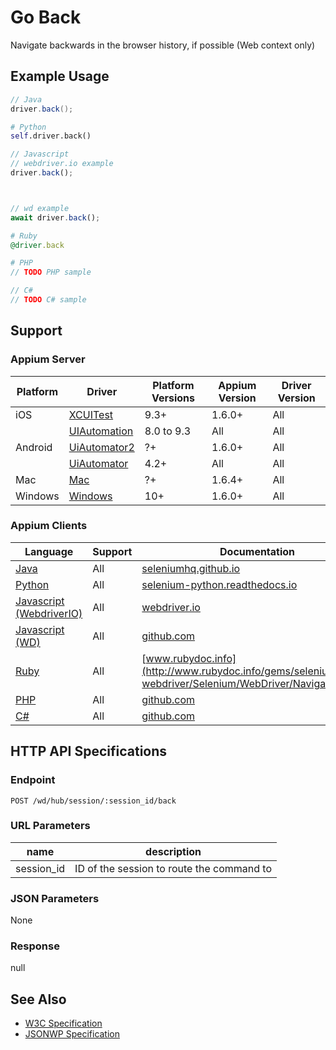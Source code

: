 # Go Back

Navigate backwards in the browser history, if possible (Web context only)

## Example Usage

```java
// Java
driver.back();

```

```python
# Python
self.driver.back()

```

```javascript
// Javascript
// webdriver.io example
driver.back();



// wd example
await driver.back();

```

```ruby
# Ruby
@driver.back

```

```php
# PHP
// TODO PHP sample

```

```csharp
// C#
// TODO C# sample

```

## Support

### Appium Server

| Platform | Driver                                                   | Platform Versions | Appium Version | Driver Version |
| -------- | -------------------------------------------------------- | ----------------- | -------------- | -------------- |
| iOS      | [XCUITest](/docs/en/drivers/ios-xcuitest.md)             | 9.3+              | 1.6.0+         | All            |
|          | [UIAutomation](/docs/en/drivers/ios-uiautomation.md)     | 8.0 to 9.3        | All            | All            |
| Android  | [UiAutomator2](/docs/en/drivers/android-uiautomator2.md) | ?+                | 1.6.0+         | All            |
|          | [UiAutomator](/docs/en/drivers/android-uiautomator.md)   | 4.2+              | All            | All            |
| Mac      | [Mac](/docs/en/drivers/mac.md)                           | ?+                | 1.6.4+         | All            |
| Windows  | [Windows](/docs/en/drivers/windows.md)                   | 10+               | 1.6.0+         | All            |

### Appium Clients

| Language                                                             | Support | Documentation                                                                                                                       |
| -------------------------------------------------------------------- | ------- | ----------------------------------------------------------------------------------------------------------------------------------- |
| [Java](https://github.com/appium/java-client/releases/latest)        | All     | [seleniumhq.github.io](https://seleniumhq.github.io/selenium/docs/api/java/org/openqa/selenium/WebDriver.Navigation.html#back---)   |
| [Python](https://github.com/appium/python-client/releases/latest)    | All     | [selenium-python.readthedocs.io](http://selenium-python.readthedocs.io/api.html#selenium.webdriver.remote.webdriver.WebDriver.back) |
| [Javascript (WebdriverIO)](http://webdriver.io/index.html)           | All     | [webdriver.io](http://webdriver.io/api/protocol/back.html#description)                                                              |
| [Javascript (WD)](https://github.com/admc/wd/releases/latest)        | All     | [github.com](https://github.com/admc/wd/blob/master/lib/commands.js#L640)                                                           |
| [Ruby](https://github.com/appium/ruby_lib/releases/latest)           | All     | [www.rubydoc.info](http://www.rubydoc.info/gems/selenium-webdriver/Selenium/WebDriver/Navigation:back)                              |
| [PHP](https://github.com/appium/php-client/releases/latest)          | All     | [github.com](https://github.com/appium/php-client/)                                                                                 |
| [C#](https://github.com/appium/appium-dotnet-driver/releases/latest) | All     | [github.com](https://github.com/appium/appium-dotnet-driver/)                                                                       |

## HTTP API Specifications

### Endpoint

`POST /wd/hub/session/:session_id/back`

### URL Parameters

| name       | description                               |
| ---------- | ----------------------------------------- |
| session_id | ID of the session to route the command to |

### JSON Parameters

None

### Response

null

## See Also

* [W3C Specification](https://www.w3.org/TR/webdriver/#dfn-back)
* [JSONWP Specification](https://github.com/SeleniumHQ/selenium/wiki/JsonWireProtocol#sessionsessionidback)